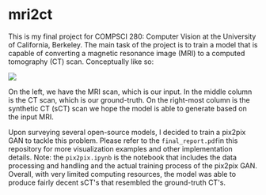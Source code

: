 # mri2ct

This is my final project for COMPSCI 280: Computer Vision at the University of California, Berkeley.
The main task of the project is to train a model that is capable of converting a magnetic resonance image
(MRI) to a computed tomography (CT) scan. Conceptually like so:

![](https://scontent-sjc3-1.xx.fbcdn.net/v/t1.15752-9/359675407_1571982369993707_2709872867511280663_n.png?_nc_cat=109&cb=99be929b-3346023f&ccb=1-7&_nc_sid=ae9488&_nc_ohc=V8yqP75rjtYAX-vbCp_&_nc_ht=scontent-sjc3-1.xx&oh=03_AdQ3Hy4kvuoC9oLjSSQv2JNQl7br1W-d4uKX6flDFGDBRw&oe=64D1EE19)

On the left, we have the MRI scan, which is our input. In the middle column is the CT scan, which is our ground-truth.
On the right-most column is the synthetic CT (sCT) scan we hope the model is able to generate based on the input MRI.

Upon surveying several open-source models, I decided to train a pix2pix GAN to tackle this problem. Please refer to the `final_report.pdf`in this repository for more visualization examples
and other implementation details. Note: the `pix2pix.ipynb` is the notebook that includes the data processing
and handling and the actual training process of the pix2pix GAN. Overall, with very limited computing resources, the model
was able to produce fairly decent sCT's that resembled the ground-truth CT's.